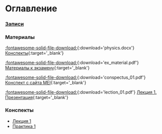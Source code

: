 # Оглавление

### [Записи](watch/)

### Материалы

[:fontawesome-solid-file-download:](files/physics.docx){:download='physics.docx'} [Конспекты](files/physics.docx){:target='_blank'}

[:fontawesome-solid-file-download:](files/ex_material.pdf){:download='ex_material.pdf'} [Материалы к экзамену](files/ex_material.pdf){:target='_blank'}

[:fontawesome-solid-file-download:](files/conspectus_01.pdf){:download='conspectus_01.pdf'} [Конспект с сайта MEI](files/conspectus_01.pdf){:target='_blank'}

[:fontawesome-solid-file-download:](files/lection_01.pdf){:download='lection_01.pdf'} [Лекция 1. Презентация](files/lection_01.pdf){:target='_blank'}

### Конспекты

- [Лекция 1](conspectus/01/)
- [Практика 1](conspectus/02/)
